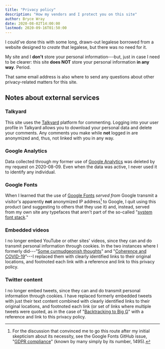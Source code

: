 ```yaml
---
title: "Privacy policy"
description: "How my vendors and I protect you on this site"
author: Bryce Wray
date: 2020-08-02T14:00:00
lastmod: 2020-09-16T01:50:00
---
```


I could've done this with some long, drawn-out legalese borrowed from a website designed to *create* that legalese, but there was no need for it.

My site and I **don't** store your personal information---but, just in case I need to be clearer: this site **does NOT** store your personal information **in any way**. Period.

That same email address is also where to send any questions about other privacy-related matters for this site.

## Notes about external services

### Talkyard

This site uses the [Talkyard](https://talkyard.io) platform for commenting. Logging into your user profile in Talkyard allows you to download your personal data and delete your comments. Any comments you make while **not** logged in are anonymized and, thus, not linked with you in any way.

### Google Analytics

Data collected through my former use of [Google Analytics](https://analytics.google.com) was deleted by my request on 2020-08-09. Even when the data was active, I never used it to identify any individual.

### Google Fonts

When I learned that the use of [Google Fonts](https://fonts.google.com) *served from* Google transmit a visitor's apparently **not** anonymized IP address[^Issue1495] to Google, I quit using this product (and suggesting to others that they use it) and, instead, served from my own site any typefaces that aren't part of the so-called "[system font stack](/posts/2018/10/web-typography-part-2)."

[^Issue1495]: For the discussion that convinced me to go this route after my initial skepticism about its necessity, see the Google Fonts GitHub issue, "[GDPR compliance](https://github.com/google/fonts/issues/1495)" (known by many simply by its number, 1495).

### Embedded videos

I no longer embed YouTube or other sites' videos, since they can and do transmit personal information through cookies. In the two instances where I formerly did---”[Some curmudgeonish thoughts](/posts/2018/11/some-curmudgeonish-thoughts)" and "[Coherence and COVID-19](/posts/2020/03/coherence-covid-19)”---I replaced them with clearly identified links to their original locations, and footnoted each link with a reference and link to this privacy policy.

### Twitter content

I no longer embed tweets, since they can and do transmit personal information through cookies. I have replaced formerly embedded tweets with just their text content combined with clearly identified links to their original locations, and footnoted each link (or set of links where multiple tweets were quoted, as in the case of "[Backtracking to Big G](/posts/2019/08/backtracking-to-big-g)" with a reference and link to this privacy policy.